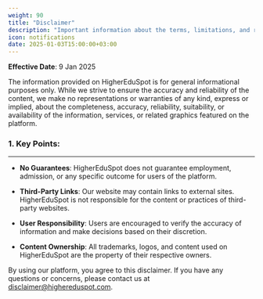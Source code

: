 ```yaml
---
weight: 90
title: "Disclaimer"
description: "Important information about the terms, limitations, and responsibilities associated with using HigherEduSpot."
icon: notifications
date: 2025-01-03T15:00:00+03:00
---
```


**Effective Date**: 9 Jan 2025

The information provided on HigherEduSpot is for general informational purposes only. While we strive to ensure the accuracy and reliability of the content, we make no representations or warranties of any kind, express or implied, about the completeness, accuracy, reliability, suitability, or availability of the information, services, or related graphics featured on the platform.

### 1. Key Points:

---

- **No Guarantees**: HigherEduSpot does not guarantee employment, admission, or any specific outcome for users of the platform.

- **Third-Party Links**: Our website may contain links to external sites. HigherEduSpot is not responsible for the content or practices of third-party websites.

- **User Responsibility**: Users are encouraged to verify the accuracy of information and make decisions based on their discretion.

- **Content Ownership**: All trademarks, logos, and content used on HigherEduSpot are the property of their respective owners.

By using our platform, you agree to this disclaimer. If you have any questions or concerns, please contact us at disclaimer@highereduspot.com.